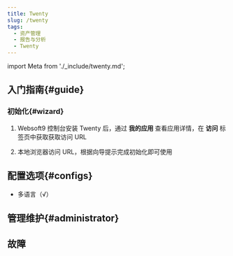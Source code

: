```yaml
---
title: Twenty
slug: /twenty
tags:
  - 资产管理
  - 报告与分析
  - Twenty
---
```


import Meta from './_include/twenty.md';

<Meta name="meta" />

## 入门指南{#guide}

### 初始化{#wizard}

1. Websoft9 控制台安装 Twenty 后，通过 **我的应用** 查看应用详情，在 **访问** 标签页中获取获取访问 URL

2. 本地浏览器访问 URL，根据向导提示完成初始化即可使用 

## 配置选项{#configs}

- 多语言（√）

## 管理维护{#administrator}

## 故障